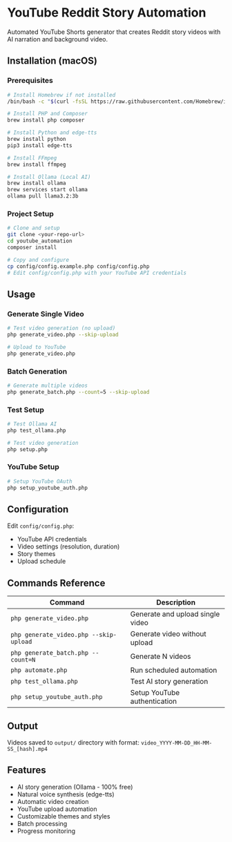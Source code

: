 # YouTube Reddit Story Automation

Automated YouTube Shorts generator that creates Reddit story videos with AI narration and background video.

## Installation (macOS)

### Prerequisites
```bash
# Install Homebrew if not installed
/bin/bash -c "$(curl -fsSL https://raw.githubusercontent.com/Homebrew/install/HEAD/install.sh)"

# Install PHP and Composer
brew install php composer

# Install Python and edge-tts
brew install python
pip3 install edge-tts

# Install FFmpeg
brew install ffmpeg

# Install Ollama (Local AI)
brew install ollama
brew services start ollama
ollama pull llama3.2:3b
```

### Project Setup
```bash
# Clone and setup
git clone <your-repo-url>
cd youtube_automation
composer install

# Copy and configure
cp config/config.example.php config/config.php
# Edit config/config.php with your YouTube API credentials
```

## Usage

### Generate Single Video
```bash
# Test video generation (no upload)
php generate_video.php --skip-upload

# Upload to YouTube
php generate_video.php
```

### Batch Generation
```bash
# Generate multiple videos
php generate_batch.php --count=5 --skip-upload
```

### Test Setup
```bash
# Test Ollama AI
php test_ollama.php

# Test video generation
php setup.php
```

### YouTube Setup
```bash
# Setup YouTube OAuth
php setup_youtube_auth.php
```

## Configuration

Edit `config/config.php`:
- YouTube API credentials
- Video settings (resolution, duration)
- Story themes
- Upload schedule

## Commands Reference

| Command | Description |
|---------|-------------|
| `php generate_video.php` | Generate and upload single video |
| `php generate_video.php --skip-upload` | Generate video without upload |
| `php generate_batch.php --count=N` | Generate N videos |
| `php automate.php` | Run scheduled automation |
| `php test_ollama.php` | Test AI story generation |
| `php setup_youtube_auth.php` | Setup YouTube authentication |

## Output

Videos saved to `output/` directory with format: `video_YYYY-MM-DD_HH-MM-SS_[hash].mp4`

## Features

- AI story generation (Ollama - 100% free)
- Natural voice synthesis (edge-tts)
- Automatic video creation
- YouTube upload automation
- Customizable themes and styles
- Batch processing
- Progress monitoring

